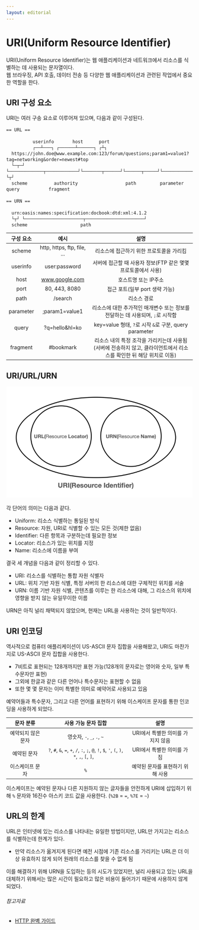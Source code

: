 ```yaml
---
layout: editorial
---
```


# URI(Uniform Resource Identifier)

URI(Uniform Resource Identifier)는 웹 애플리케이션과 네트워크에서 리소스를 식별하는 데 사용되는 문자열이다.  
웹 브라우징, API 호출, 데이터 전송 등 다양한 웹 애플리케이션과 관련된 작업에서 중요한 역할을 한다.

## URI 구성 요소

URI는 여러 구송 요소로 이루어져 있으며, 다음과 같이 구성된다.

```
== URL ==

          userinfo       host      port
          ┌──┴───┐ ┌──────┴──────┐ ┌┴┐
  https://john.doe@www.example.com:123/forum/questions;param1=value1?tag=networking&order=newest#top
  └─┬─┘   └─────────────┬────────────┘└───────┬──────┘└──────┬─────┘└────────────┬────────────┘ └┬┘
  scheme          authority                  path         parameter            query           fragment

== URN ==

  urn:oasis:names:specification:docbook:dtd:xml:4.1.2
  └┬┘ └──────────────────────┬──────────────────────┘
  scheme                    path
```

|   구성 요소   |             예시              |                                   설명                                   |
|:---------:|:---------------------------:|:----------------------------------------------------------------------:|
|  scheme   | http, https, ftp, file, ... |                         리소스에 접근하기 위한 프로토콜을 가리킴                         |
| userinfo  |        user:password        |                 서버에 접근할 때 사용자 정보(FTP 같은 몇몇 프로토콜에서 사용)                  |
|   host    |       www.google.com        |                              호스트명 또는 IP주소                              |
|   port    |        80, 443, 8080        |                          접근 포트(일부 port 생략 가능)                          |
|   path    |           /search           |                                 리소스 경로                                 |
| parameter |       ;param1=value1        |             리소스에 대한 추가적인 매개변수 또는 정보를 전달하는 데 사용되며, `;`로 시작함             |
|   query   |       ?q=hello&hl=ko        |             key=value 형태, `?`로 시작 `&`로 구분, query parameter             |
| fragment  |          #bookmark          | 리소스 내의 특정 조각을 가리키는데 사용됨<br>(서버에 전송하지 않고, 클라이언트에서 리소스를 확인한 뒤 해당 위치로 이동) |

## URI/URL/URN

![URI Diagram](image/uri-diagram.png)

각 단어의 의미는 다음과 같다.

- Uniform: 리소스 식별하는 통일된 방식
- Resource: 자원, URI로 식별할 수 있는 모든 것(제한 없음)
- Identifier: 다른 항목과 구분하는데 필요한 정보
- Locator: 리소스가 있는 위치를 지정
- Name: 리소스에 이름을 부여

결국 세 개념을 다음과 같이 정리할 수 있다.

- URI: 리소스를 식별하는 통합 자원 식별자
- URL: 위치 기반 자원 식별, 특정 서버의 한 리소스에 대한 구체적인 위치를 서술
- URN: 이름 기반 자원 식별, 콘텐츠를 이루는 한 리소스에 대해, 그 리소스의 위치에 영향을 받지 않는 유일무이한 이름

URN은 아직 널리 채택되지 않았으며, 현재는 URL을 사용하는 것이 일반적이다.

## URI 인코딩

역사적으로 컴퓨터 애플리케이션이 US-ASCII 문자 집합을 사용해왔고, URI도 마찬가지로 US-ASCII 문자 집합을 사용한다.

- 7비트로 표현되는 128개까지만 표현 가능(128개의 문자로는 영어와 숫자, 일부 특수문자만 표현)
- 그외에 한글과 같은 다른 언어나 특수문자는 표현할 수 없음
- 또한 몇 몇 문자는 이미 특별한 의미로 예약어로 사용되고 있음

예약어들과 특수문자, 그리고 다른 언어를 표현하기 위해 이스케이프 문자를 통한 인코딩을 사용하게 되었다.

|   문자 분류    |                                          사용 가능 문자 집합                                          |          설명          |
|:----------:|:---------------------------------------------------------------------------------------------:|:--------------------:|
| 예약되지 않은 문자 |                                    영숫자, `-`, `_`, `.`, `~`                                    | URI에서 특별한 의미를 가지지 않음 |
|   예약된 문자   | `?`, `#`, `&`, `=`, `+`, `/`, `:`, `;`, `@`, `!`, `$`, `'`, `(`, `)`, `*`, `,`, `[`, `]`, ` ` |   URI에서 특별한 의미를 가짐   |
|  이스케이프 문자  |                                              `%`                                              |  예약된 문자를 표현하기 위해 사용  |

이스케이프는 예약된 문자나 다른 지원하지 않는 글자들을 안전하게 URI에 삽입하기 위해 `%` 문자와 16진수 아스키 코드 값을 사용한다.
(`%2B` = `=`, `%7E` = `~`)

## URL의 한계

URL은 인터넷에 있는 리소스를 나타내는 유일한 방법이지만, URL만 가지고는 리소스를 식별하는데 한계가 있다.

- 만약 리소스가 옮겨지게 된다면 예전 시점에 기존 리소스를 가리키는 URL은 더 이상 유효하지 않게 되어 원래의 리소스를 찾을 수 없게 됨

이를 해결하기 위해 URN을 도입하는 등의 시도가 있었지만, 널리 사용되고 있는 URL을 대체하기 위해서는 많은 시간이 필요하고 많은 비용이 들어가기 때문에 사용하지 않게 되었다.

###### 참고자료

- [HTTP 완벽 가이드](https://kobic.net/book/bookInfo/view.do?isbn=9788966261208)
